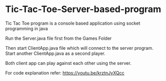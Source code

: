 # Tic-Tac-Toe-Server-based-program
Tic Tac Toe program is a console based application using socket programming in java

Run the Server.java file first from the Games Folder

Then start ClientApp.java file which will connect to the server program.
Start another ClientApp.java as a second player.

Both client app can play against each other using the server.


For code explanation refer: https://youtu.be/krztnJyXQcc
